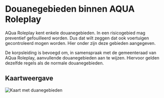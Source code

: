 # Douanegebieden binnen AQUA Roleplay

AQua Roleplay kent enkele douanegebieden. In een risicogebied mag preventief gefouilleerd worden. Dus dat wilt zeggen dat ook voertuigen gecontroleerd mogen worden. Hier onder zijn deze gebieden aangegeven.

De korpsleiding is bevoegd om, in samenspraak met de gemeenteraad van AQua Roleplay, aanvullende douanegebieden aan te wijzen. Hiervoor gelden dezelfde regels als de normale douanegebieden.

## Kaartweergave

![Kaart met duanegebieden](img/douaneGebieden.webp)
